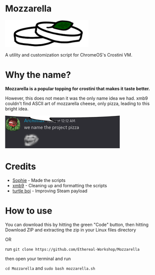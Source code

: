 # Mozzarella
![Mozzarella Logo](assets/mozz.png)

A utility and customization script for ChromeOS's Crostini VM.


# Why the name?
**Mozzarella is a popular topping for crostini that makes it taste better.** 

However, this does not mean it was the only name idea we had. xmb9 couldn't find ASCII art of mozzarella cheese, only pizza, leading to this bright idea.

![nameitpizza](assets/pizza.png)

# Credits
- [Sophie](https://github.com/sophiaasophieee) - Made the scripts
- [xmb9](https://github.com/EnterTheVoid-x86) - Cleaning up and formatting the scripts
- [turtle boi](https://github.com/Turtlecodez) - Improving Steam payload

# How to use
You can download this by hitting the green "Code" button, then hitting Download ZIP and extracting the zip in your Linux files directory

OR

run ``git clone https://github.com/Ethereal-Workshop/Mozzarella``

then open your terminal and run

``cd Mozzarella``
and
``sudo bash mozzarella.sh``
